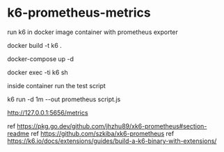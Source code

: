 # k6-prometheus-metrics
run k6 in docker image container with prometheus exporter

docker build -t k6 .

docker-compose up -d

docker exec -ti k6 sh

inside container run the test script

k6 run -d 1m --out prometheus script.js

http://127.0.0.1:5656/metrics

ref https://pkg.go.dev/github.com/jhzhu89/xk6-prometheus#section-readme
ref https://github.com/szkiba/xk6-prometheus
ref https://k6.io/docs/extensions/guides/build-a-k6-binary-with-extensions/